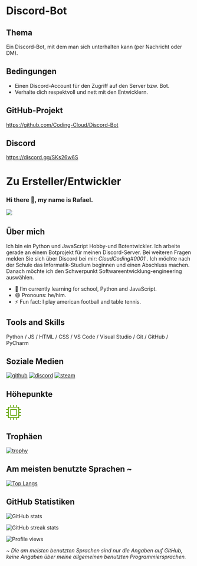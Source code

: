 # Discord-Bot

## Thema

Ein Discord-Bot, mit dem man sich unterhalten kann (per Nachricht oder DM).

## Bedingungen

- Einen Discord-Account für den Zugriff auf den Server bzw. Bot.
- Verhalte dich respektvoll und nett mit den Entwicklern.

## GitHub-Projekt

https://github.com/Coding-Cloud/Discord-Bot

## Discord
 
https://discord.gg/SKs26w6S



# Zu Ersteller/Entwickler

### Hi there 👋, my name is Rafael.
![](https://getwallpapers.com/wallpaper/full/7/8/6/15319.jpg)

## Über mich

Ich bin ein Python und JavaScript Hobby-und Botentwickler. Ich arbeite gerade an einem Botprojekt für meinen Discord-Server. Bei weiteren Fragen melden Sie sich über Discord bei mir: *CloudCoding#0001* . Ich möchte nach der Schule das Informatik-Studium beginnen und einen Abschluss machen. Danach möchte ich den Schwerpunkt Softwareentwicklung-engineering auswählen.
- 🌱 I’m currently learning for school, Python and JavaScript. 
- 😄 Pronouns: he/him. 
- ⚡ Fun fact: I play american football and table tennis. 

## Tools and Skills

Python / JS / HTML / CSS / VS Code / Visual Studio / Git / GitHub / PyCharm

## Soziale Medien

[<img src='https://cdn.jsdelivr.net/npm/simple-icons@3.0.1/icons/github.svg' alt='github' height='40'>](https://github.com/Coding-Cloud)  [<img src='https://cdn.jsdelivr.net/npm/simple-icons@3.0.1/icons/discord.svg' alt='discord' height='40'>](https://discord.gg/6uymsMcR)  [<img src='https://cdn.jsdelivr.net/npm/simple-icons@3.0.1/icons/steam.svg' alt='steam' height='40'>](https://steamcommunity.com/id/_Rafael/)  

## Höhepunkte

<a href='https://docs.github.com/en/developers'><img src='https://raw.githubusercontent.com/acervenky/animated-github-badges/master/assets/devbadge.gif' width='40' height='40'></a> 

## Trophäen

[![trophy](https://github-profile-trophy.vercel.app/?username=Coding-Cloud)](https://github.com/ryo-ma/github-profile-trophy)

## Am meisten benutzte Sprachen ~

[![Top Langs](https://github-readme-stats.vercel.app/api/top-langs/?username=Coding-Cloud)](https://github.com/anuraghazra/github-readme-stats)

## GitHub Statistiken

![GitHub stats](https://github-readme-stats.vercel.app/api?username=Coding-Cloud&show_icons=true)  

![GitHub streak stats](https://github-readme-streak-stats.herokuapp.com/?user=Coding-Cloud)  

![Profile views](https://gpvc.arturio.dev/Coding-Cloud)  

~ *Die am meisten benutzten Sprachen sind nur die Angaben auf GitHub, keine Angaben über meine allgemeinen benutzten Programmiersprachen.* 
